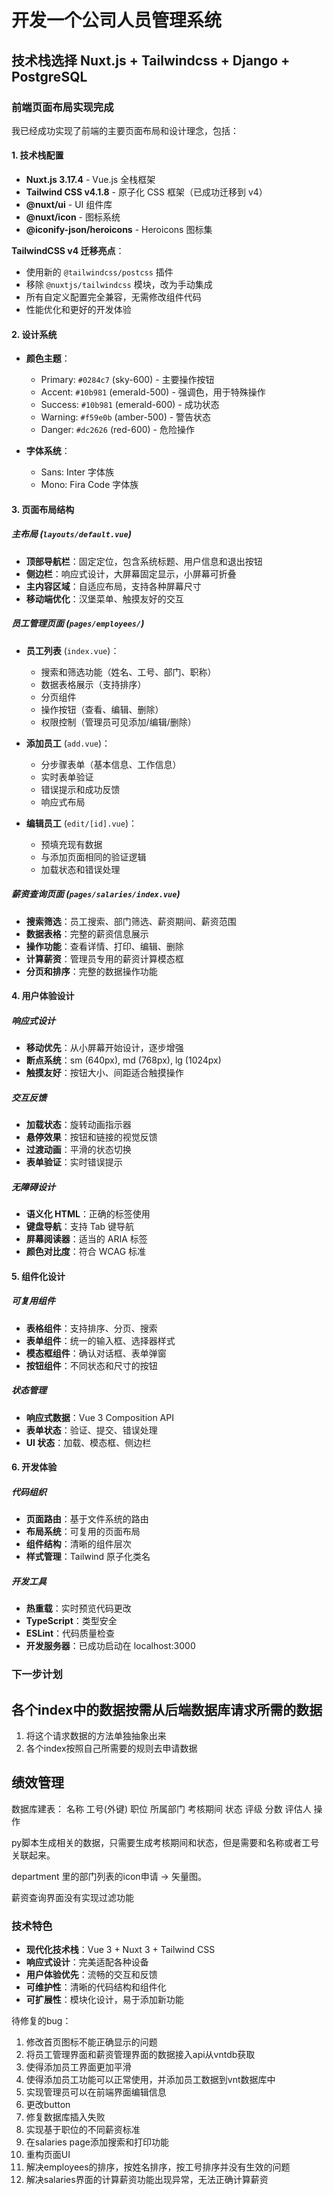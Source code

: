 # 开发一个公司人员管理系统

## 技术栈选择 Nuxt.js + Tailwindcss + Django + PostgreSQL

### 前端页面布局实现完成

我已经成功实现了前端的主要页面布局和设计理念，包括：

#### 1. 技术栈配置

- **Nuxt.js 3.17.4** - Vue.js 全栈框架
- **Tailwind CSS v4.1.8** - 原子化 CSS 框架（已成功迁移到 v4）
- **@nuxt/ui** - UI 组件库
- **@nuxt/icon** - 图标系统
- **@iconify-json/heroicons** - Heroicons 图标集

**TailwindCSS v4 迁移亮点**：

- 使用新的 `@tailwindcss/postcss` 插件
- 移除 `@nuxtjs/tailwindcss` 模块，改为手动集成
- 所有自定义配置完全兼容，无需修改组件代码
- 性能优化和更好的开发体验

#### 2. 设计系统

- **颜色主题**：

  - Primary: `#0284c7` (sky-600) - 主要操作按钮
  - Accent: `#10b981` (emerald-500) - 强调色，用于特殊操作
  - Success: `#10b981` (emerald-600) - 成功状态
  - Warning: `#f59e0b` (amber-500) - 警告状态
  - Danger: `#dc2626` (red-600) - 危险操作

- **字体系统**：
  - Sans: Inter 字体族
  - Mono: Fira Code 字体族

#### 3. 页面布局结构

##### 主布局 (`layouts/default.vue`)

- **顶部导航栏**：固定定位，包含系统标题、用户信息和退出按钮
- **侧边栏**：响应式设计，大屏幕固定显示，小屏幕可折叠
- **主内容区域**：自适应布局，支持各种屏幕尺寸
- **移动端优化**：汉堡菜单、触摸友好的交互

##### 员工管理页面 (`pages/employees/`)

- **员工列表** (`index.vue`)：

  - 搜索和筛选功能（姓名、工号、部门、职称）
  - 数据表格展示（支持排序）
  - 分页组件
  - 操作按钮（查看、编辑、删除）
  - 权限控制（管理员可见添加/编辑/删除）

- **添加员工** (`add.vue`)：

  - 分步骤表单（基本信息、工作信息）
  - 实时表单验证
  - 错误提示和成功反馈
  - 响应式布局

- **编辑员工** (`edit/[id].vue`)：
  - 预填充现有数据
  - 与添加页面相同的验证逻辑
  - 加载状态和错误处理

##### 薪资查询页面 (`pages/salaries/index.vue`)

- **搜索筛选**：员工搜索、部门筛选、薪资期间、薪资范围
- **数据表格**：完整的薪资信息展示
- **操作功能**：查看详情、打印、编辑、删除
- **计算薪资**：管理员专用的薪资计算模态框
- **分页和排序**：完整的数据操作功能

#### 4. 用户体验设计

##### 响应式设计

- **移动优先**：从小屏幕开始设计，逐步增强
- **断点系统**：sm (640px), md (768px), lg (1024px)
- **触摸友好**：按钮大小、间距适合触摸操作

##### 交互反馈

- **加载状态**：旋转动画指示器
- **悬停效果**：按钮和链接的视觉反馈
- **过渡动画**：平滑的状态切换
- **表单验证**：实时错误提示

##### 无障碍设计

- **语义化 HTML**：正确的标签使用
- **键盘导航**：支持 Tab 键导航
- **屏幕阅读器**：适当的 ARIA 标签
- **颜色对比度**：符合 WCAG 标准

#### 5. 组件化设计

##### 可复用组件

- **表格组件**：支持排序、分页、搜索
- **表单组件**：统一的输入框、选择器样式
- **模态框组件**：确认对话框、表单弹窗
- **按钮组件**：不同状态和尺寸的按钮

##### 状态管理

- **响应式数据**：Vue 3 Composition API
- **表单状态**：验证、提交、错误处理
- **UI 状态**：加载、模态框、侧边栏

#### 6. 开发体验

##### 代码组织

- **页面路由**：基于文件系统的路由
- **布局系统**：可复用的页面布局
- **组件结构**：清晰的组件层次
- **样式管理**：Tailwind 原子化类名

##### 开发工具

- **热重载**：实时预览代码更改
- **TypeScript**：类型安全
- **ESLint**：代码质量检查
- **开发服务器**：已成功启动在 localhost:3000

### 下一步计划

<!-- 1. **后端 API 集成**：连接 Django 后端服务
2. **状态管理**：实现全局状态管理（Pinia）
3. **认证系统**：用户登录、权限控制
4. **数据持久化**：真实的 CRUD 操作
5. **打印功能**：薪资单打印模板
6. **数据导出**：Excel/PDF 导出功能
7. **测试覆盖**：单元测试和集成测试 -->

## 各个index中的数据按需从后端数据库请求所需的数据

1. 将这个请求数据的方法单独抽象出来
2. 各个index按照自己所需要的规则去申请数据

## 绩效管理
数据库建表：
名称 工号(外键) 职位 所属部门  考核期间 状态 评级 分数 评估人 操作

py脚本生成相关的数据，只需要生成考核期间和状态，但是需要和名称或者工号关联起来。

department 里的部门列表的icon申请 -> 矢量图。

薪资查询界面没有实现过滤功能

### 技术特色

- **现代化技术栈**：Vue 3 + Nuxt 3 + Tailwind CSS
- **响应式设计**：完美适配各种设备
- **用户体验优先**：流畅的交互和反馈
- **可维护性**：清晰的代码结构和组件化
- **可扩展性**：模块化设计，易于添加新功能


待修复的bug：

1. 修改首页图标不能正确显示的问题 
2. 将员工管理界面和薪资管理界面的数据接入api从vntdb获取
3. 使得添加员工界面更加平滑
4. 使得添加员工功能可以正常使用，并添加员工数据到vnt数据库中
5. 实现管理员可以在前端界面编辑信息
6. 更改button
7. 修复数据库插入失败
8. 实现基于职位的不同薪资标准
9. 在salaries page添加搜索和打印功能
10. 重构页面UI
11. 解决employees的排序，按姓名排序，按工号排序并没有生效的问题
12. 解决salaries界面的计算薪资功能出现异常，无法正确计算薪资
